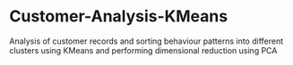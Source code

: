 # Customer-Analysis-KMeans
Analysis of customer records and sorting behaviour patterns into different clusters using KMeans and performing dimensional reduction using PCA
